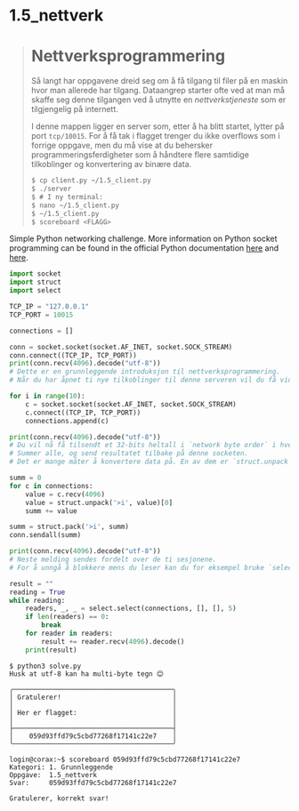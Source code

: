 # 1.5_nettverk
> # Nettverksprogrammering
> 
> Så langt har oppgavene dreid seg om å få tilgang til filer på en maskin hvor man allerede har tilgang. Dataangrep starter ofte ved at man må skaffe seg denne tilgangen ved å utnytte en *nettverkstjeneste* som er tilgjengelig på internett.
> 
> I denne mappen ligger en server som, etter å ha blitt startet, lytter på port `tcp/10015`. For å få tak i flagget trenger du ikke overflows som i forrige oppgave, men du må vise at du behersker programmeringsferdigheter som å håndtere flere samtidige tilkoblinger og konvertering av binære data.
> 
> ```sh
> $ cp client.py ~/1.5_client.py
> $ ./server
> $ # I ny terminal:
> $ nano ~/1.5_client.py
> $ ~/1.5_client.py
> $ scoreboard <FLAGG>
> ```

Simple Python networking challenge. More information on Python socket programming can be found in the official Python documentation [here](https://docs.python.org/3/howto/sockets.html) and [here](https://docs.python.org/3/library/socket.html).

```python
import socket
import struct
import select

TCP_IP = "127.0.0.1"
TCP_PORT = 10015

connections = []

conn = socket.socket(socket.AF_INET, socket.SOCK_STREAM)
conn.connect((TCP_IP, TCP_PORT))
print(conn.recv(4096).decode("utf-8"))
# Dette er en grunnleggende introduksjon til nettverksprogrammering.
# Når du har åpnet ti nye tilkoblinger til denne serveren vil du få videre instruksjoner på denne socketen.

for i in range(10):
    c = socket.socket(socket.AF_INET, socket.SOCK_STREAM)
    c.connect((TCP_IP, TCP_PORT))
    connections.append(c)

print(conn.recv(4096).decode("utf-8"))
# Du vil nå få tilsendt et 32-bits heltall i `network byte order` i hver av de ti andre sesjonene.
# Summer alle, og send resultatet tilbake på denne socketen.
# Det er mange måter å konvertere data på. En av dem er `struct.unpack`.

summ = 0
for c in connections:
    value = c.recv(4096)
    value = struct.unpack('>i', value)[0]
    summ += value

summ = struct.pack('>i', summ)
conn.sendall(summ)

print(conn.recv(4096).decode("utf-8"))
# Neste melding sendes fordelt over de ti sesjonene.
# For å unngå å blokkere mens du leser kan du for eksempel bruke `select.select()` eller `socket.settimeout(0)`.

result = ""
reading = True
while reading:
    readers, _, _ = select.select(connections, [], [], 5)
    if len(readers) == 0:
        break
    for reader in readers:
        result += reader.recv(4096).decode()
    print(result)

```

```
$ python3 solve.py
Husk at utf-8 kan ha multi-byte tegn 😊

╭────────────────────────────────────────╮
│ Gratulerer!                            │
│                                        │
│ Her er flagget:                        │
│                                        │
├────────────────────────────────────────┤
│    059d93ffd79c5cbd77268f17141c22e7    │
╰────────────────────────────────────────╯
```

```
login@corax:~$ scoreboard 059d93ffd79c5cbd77268f17141c22e7
Kategori: 1. Grunnleggende
Oppgave:  1.5_nettverk
Svar:     059d93ffd79c5cbd77268f17141c22e7

Gratulerer, korrekt svar!
```
